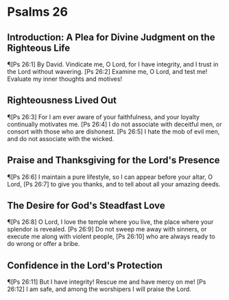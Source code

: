 # Psalms 26

## Introduction: A Plea for Divine Judgment on the Righteous Life
¶[Ps 26:1] By David. Vindicate me, O Lord, for I have integrity, and I trust in the Lord without wavering.
[Ps 26:2] Examine me, O Lord, and test me! Evaluate my inner thoughts and motives!

## Righteousness Lived Out
¶[Ps 26:3] For I am ever aware of your faithfulness, and your loyalty continually motivates me.
[Ps 26:4] I do not associate with deceitful men, or consort with those who are dishonest.
[Ps 26:5] I hate the mob of evil men, and do not associate with the wicked.

## Praise and Thanksgiving for the Lord's Presence
¶[Ps 26:6] I maintain a pure lifestyle, so I can appear before your altar, O Lord,
[Ps 26:7] to give you thanks, and to tell about all your amazing deeds.

## The Desire for God's Steadfast Love
¶[Ps 26:8] O Lord, I love the temple where you live, the place where your splendor is revealed.
[Ps 26:9] Do not sweep me away with sinners, or execute me along with violent people,
[Ps 26:10] who are always ready to do wrong or offer a bribe.

## Confidence in the Lord's Protection
¶[Ps 26:11] But I have integrity! Rescue me and have mercy on me!
[Ps 26:12] I am safe, and among the worshipers I will praise the Lord.
